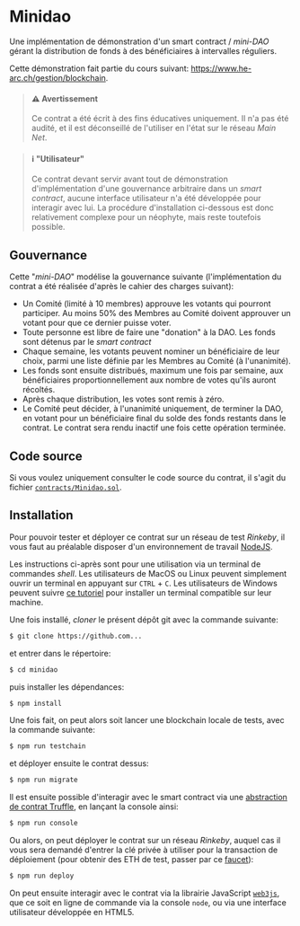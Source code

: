 # Minidao
Une implémentation de démonstration d'un smart contract / _mini-DAO_ gérant la distribution de fonds à des bénéficiaires à intervalles réguliers.

Cette démonstration fait partie du cours suivant: https://www.he-arc.ch/gestion/blockchain.

> #### :warning: Avertissement
> Ce contrat a été écrit à des fins éducatives uniquement. Il n'a pas été audité, et il est déconseillé de l'utiliser en l'état sur le réseau _Main Net_.

> #### :information_source: "Utilisateur"
> Ce contrat devant servir avant tout de démonstration d'implémentation d'une gouvernance arbitraire dans un _smart contract_, aucune interface utilisateur n'a été développée pour interagir avec lui. La procédure d'installation ci-dessous est donc relativement complexe pour un néophyte, mais reste toutefois possible.

## Gouvernance
Cette "_mini-DAO_" modélise la gouvernance suivante (l'implémentation du contrat a été réalisée d'après le cahier des charges suivant):
- Un Comité (limité à 10 membres) approuve les votants qui pourront participer. Au moins 50% des Membres au Comité doivent approuver un votant pour que ce dernier puisse voter.
- Toute personne est libre de faire une "donation" à la DAO. Les fonds sont détenus par le _smart contract_
- Chaque semaine, les votants peuvent nominer un bénéficiaire de leur choix, parmi une liste définie par les Membres au Comité (à l'unanimité).
- Les fonds sont ensuite distribués, maximum une fois par semaine, aux bénéficiaires proportionnellement aux nombre de votes qu'ils auront récoltés.
- Après chaque distribution, les votes sont remis à zéro.
- Le Comité peut décider, à l'unanimité uniquement, de terminer la DAO, en votant pour un bénéficiaire final du solde des fonds restants dans le contrat. Le contrat sera rendu inactif une fois cette opération terminée.

## Code source
Si vous voulez uniquement consulter le code source du contrat, il s'agit du fichier [`contracts/Minidao.sol`](contracts/Minidao.sol).

## Installation
Pour pouvoir tester et déployer ce contrat sur un réseau de test _Rinkeby_, il vous faut au préalable disposer d'un environnement de travail [NodeJS](https://nodejs.org/en/download/).

Les instructions ci-après sont pour une utilisation via un terminal de commandes _shell_. Les utilisateurs de MacOS ou Linux peuvent simplement ouvrir un terminal en appuyant sur `CTRL` + `C`. Les utilisateurs de Windows peuvent suivre [ce tutoriel](https://www.howtogeek.com/249966/how-to-install-and-use-the-linux-bash-shell-on-windows-10/) pour installer un terminal compatible sur leur machine.

Une fois installé, _cloner_ le présent dépôt git avec la commande suivante:
```sh
$ git clone https://github.com...
```
et entrer dans le répertoire:
```sh
$ cd minidao
```
puis installer les dépendances:
```sh
$ npm install
```
Une fois fait, on peut alors soit lancer une blockchain locale de tests, avec la commande suivante:
```sh
$ npm run testchain
```
et déployer ensuite le contrat dessus:
```sh
$ npm run migrate
```
Il est ensuite possible d'interagir avec le smart contract via une [abstraction de contrat Truffle](https://www.trufflesuite.com/docs/truffle/reference/contract-abstractions), en lançant la console ainsi:
```sh
$ npm run console
```

Ou alors, on peut déployer le contrat sur un réseau _Rinkeby_, auquel cas il vous sera demandé d'entrer la clé privée à utiliser pour la transaction de déploiement (pour obtenir des ETH de test, passer par ce [faucet](https://faucet.rinkeby.io/)):
```sh
$ npm run deploy
```
On peut ensuite interagir avec le contrat via la librairie JavaScript [`web3js`](https://web3js.readthedocs.io/en/v1.3.0/), que ce soit en ligne de commande via la console `node`, ou via une interface utilisateur développée en HTML5.
